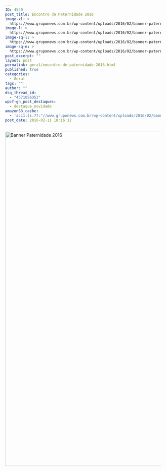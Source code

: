 ```yaml
---
ID: 4549
post_title: Encontro de Paternidade 2016
image-xl: >
  https://www.gruponews.com.br/wp-content/uploads/2016/02/banner-paternidade-2016.jpg
image-l: >
  https://www.gruponews.com.br/wp-content/uploads/2016/02/banner-paternidade-2016-1280x720.jpg
image-sq-l: >
  https://www.gruponews.com.br/wp-content/uploads/2016/02/banner-paternidade-2016-1280x1080.jpg
image-sq-m: >
  https://www.gruponews.com.br/wp-content/uploads/2016/02/banner-paternidade-2016-720x720.jpg
post_excerpt: ""
layout: post
permalink: geral/encontro-de-paternidade-2016.html
published: true
categories:
  - Geral
tags: ""
author: ""
dsq_thread_id:
  - "4571056353"
wpcf-gn_post_destaques:
  - destaque_novidade
amazonS3_cache:
  - 'a:11:{s:77:"//www.gruponews.com.br/wp-content/uploads/2016/02/banner-paternidade-2016.jpg";i:4548;s:85:"//www.gruponews.com.br/wp-content/uploads/2016/02/banner-paternidade-2016-300x169.jpg";i:4548;s:85:"//www.gruponews.com.br/wp-content/uploads/2016/02/banner-paternidade-2016-768x432.jpg";i:4548;s:86:"//www.gruponews.com.br/wp-content/uploads/2016/02/banner-paternidade-2016-1280x720.jpg";i:4548;s:85:"//www.gruponews.com.br/wp-content/uploads/2016/02/banner-paternidade-2016-720x405.jpg";i:4548;s:85:"//www.gruponews.com.br/wp-content/uploads/2016/02/banner-paternidade-2016-460x259.jpg";i:4548;s:85:"//www.gruponews.com.br/wp-content/uploads/2016/02/banner-paternidade-2016-180x101.jpg";i:4548;s:92:"//www.gruponews.com.br/wp-content/uploads/2016/02/banner-paternidade-2016-e1455223461707.jpg";a:1:{s:9:"timestamp";i:1501759706;}s:99:"//www.gruponews.com.br/wp-content/uploads/2016/02/banner-paternidade-2016-e1455223461707-150x84.jpg";a:1:{s:9:"timestamp";i:1501759706;}s:79:"//www.gruponews.com.br/wp-content/uploads/2016/02/Baneer-Paternidade-2016-2.jpg";a:1:{s:9:"timestamp";i:1501759706;}s:87:"//www.gruponews.com.br/wp-content/uploads/2016/02/Baneer-Paternidade-2016-2-185x104.jpg";a:1:{s:9:"timestamp";i:1501759706;}}'
post_date: 2016-02-11 18:16:12
---
```

<a href="http://www.gruponews.com.br/wp-content/uploads/2016/02/banner-paternidade-2016.jpg" rel="attachment wp-att-4548"><img class="aligncenter size-full wp-image-4548" src="http://www.gruponews.com.br/wp-content/uploads/2016/02/banner-paternidade-2016.jpg" alt="Banner Paternidade 2016" width="1920" height="1080" /></a>